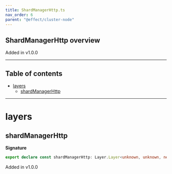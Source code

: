 ```yaml
---
title: ShardManagerHttp.ts
nav_order: 6
parent: "@effect/cluster-node"
---
```


## ShardManagerHttp overview

Added in v1.0.0

---

<h2 class="text-delta">Table of contents</h2>

- [layers](#layers)
  - [shardManagerHttp](#shardmanagerhttp)

---

# layers

## shardManagerHttp

**Signature**

```ts
export declare const shardManagerHttp: Layer.Layer<unknown, unknown, never>
```

Added in v1.0.0
